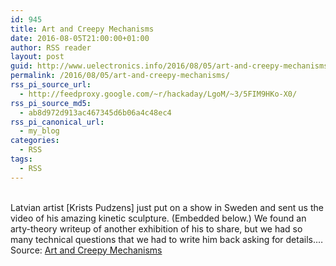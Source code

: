 ```yaml
---
id: 945
title: Art and Creepy Mechanisms
date: 2016-08-05T21:00:00+01:00
author: RSS reader
layout: post
guid: http://www.uelectronics.info/2016/08/05/art-and-creepy-mechanisms/
permalink: /2016/08/05/art-and-creepy-mechanisms/
rss_pi_source_url:
  - http://feedproxy.google.com/~r/hackaday/LgoM/~3/5FIM9HKo-X0/
rss_pi_source_md5:
  - ab8d972d913ac467345d6b06a4c48ec4
rss_pi_canonical_url:
  - my_blog
categories:
  - RSS
tags:
  - RSS
---
```

&#013;  
Latvian artist [Krists Pudzens] just put on a show in Sweden and sent us the video of his amazing kinetic sculpture. (Embedded below.) We found an arty-theory writeup of another exhibition of his to share, but we had so many technical questions that we had to write him back asking for details.…&#013;  
Source: <a href="http://feedproxy.google.com/~r/hackaday/LgoM/~3/5FIM9HKo-X0/" target="_blank">Art and Creepy Mechanisms</a>